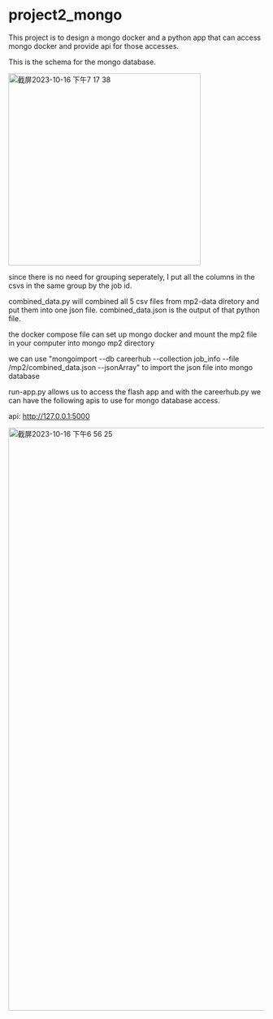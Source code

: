 # project2_mongo

This project is to design a mongo docker and a python app that can access mongo docker and provide api for those accesses.

This is the schema for the mongo database.

<img width="378" alt="截屏2023-10-16 下午7 17 38" src="https://github.com/Racso777/project2_mongo/assets/111296013/fa00e5b0-4eb7-4dac-810d-4daf036c5aa1">

since there is no need for grouping seperately, I put all the columns in the csvs in the same group by the job id.


combined_data.py will combined all 5 csv files from mp2-data diretory and put them into one json file.
combined_data.json is the output of that python file.

the docker compose file can set up mongo docker and mount the mp2 file in your computer into mongo mp2 directory

we can use "mongoimport --db careerhub --collection job_info --file /mp2/combined_data.json --jsonArray" to import the json file into mongo database

run-app.py allows us to access the flash app and with the careerhub.py we can have the following apis to use for mongo database access.

api: http://127.0.0.1:5000

<img width="1147" alt="截屏2023-10-16 下午6 56 25" src="https://github.com/Racso777/project2_mongo/assets/111296013/a161265a-6e68-431a-8e54-511ad7349ce9">
